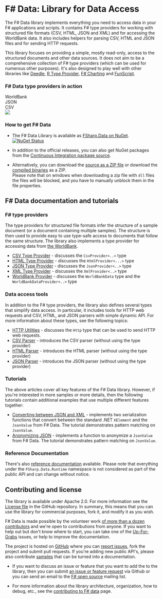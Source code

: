 F# Data: Library for Data Access
================================

The F# Data library implements everything you need to 
access data in your F# applications and scripts. It contains F# type 
providers for working with structured file formats (CSV, HTML, JSON and XML) 
and for accessing the WorldBank data. It also includes helpers for parsing 
CSV, HTML and JSON files and for sending HTTP requests.

This library focuses on providing a simple, mostly read-only, access to the structured documents 
and other data sources. It does not aim to be a comprehensive collection of F# type providers 
(which can be used for numerous other purposes). It's also designed to play well with other libraries
like [Deedle](http://bluemountaincapital.github.io/Deedle), [R Type Provider](http://bluemountaincapital.github.io/FSharpRProvider), 
[F# Charting](http://fsharp.github.io/FSharp.Charting) and [FunScript](http://funscript.info).

### F# Data type providers in action

<div class="container-fluid" style="margin:15px 0px 15px 0px;">
    <div class="row-fluid">
        <div class="span1"></div>
        <div class="span10" id="anim-holder">
            <div id="wbtn" style="right:10px">WorldBank</div>
            <div id="jbtn" style="right:110px">JSON</div>
            <div id="cbtn" style="right:210px">CSV</div>
            <a id="lnk" href="images/start.png"><img id="anim" src="images/start.png" /></a>
        </div>
        <div class="span1"></div>
    </div>
</div>
<script type="text/javascript">
$(function(){
  var wi = new Image();
  var ji = new Image();
  var ci = new Image();
  wi.src ='images/wb.gif';
  ji.src ='images/json.gif';
  ci.src ='images/csv.gif';
  $('#wbtn').click(function(){ $('#anim').attr('src',wi.src); $('#lnk').attr('href',wi.src); });
  $('#jbtn').click(function(){ $('#anim').attr('src',ji.src); $('#lnk').attr('href',ji.src); });
  $('#cbtn').click(function(){ $('#anim').attr('src',ci.src); $('#lnk').attr('href',ci.src); });
});</script>


### How to get F# Data

* The F# Data Library is available as <a href="https://nuget.org/packages/FSharp.Data">FSharp.Data on NuGet</a>. [![NuGet Status](//img.shields.io/nuget/v/FSharp.Data.svg?style=flat)](https://www.nuget.org/packages/FSharp.Data/)

* In addition to the official releases, you can also get NuGet packages from the [Continuous Integration 
  package source](https://ci.appveyor.com/nuget/fsharp-data-q9vtdm6ej782).

* Alternatively, you can download the [source as a ZIP file][source] or download the [compiled binaries][compiled] as a ZIP. <br /> Please note that on windows when downloading a zip file with `dll` files the files will be blocked, and you have to manually unblock them in the file properties.


F# Data documentation and tutorials
-----------------------------------

### F# type providers

The type providers for structured file formats infer the structure of a sample 
document (or a document containing multiple samples). The structure is then used
to provide easy to use type-safe access to documents that follow the same structure.
The library also implements a type provider for accessing data from 
[the WorldBank](http://data.worldbank.org/).


 * [CSV Type Provider](library/CsvProvider.html) - discusses the `CsvProvider<..>` type
 * [HTML Type Provider](library/HtmlProvider.html) - discusses the `HtmlProvider<...>` type
 * [JSON Type Provider](library/JsonProvider.html) - discusses the `JsonProvider<..>` type
 * [XML Type Provider](library/XmlProvider.html) - discusses the `XmlProvider<..>` type
 * [WorldBank Provider](library/WorldBank.html) - discusses the `WorldBankData` type 
   and the `WorldBankDataProvider<..>` type

### Data access tools
 
In addition to the F# type providers, the library also defines several types that 
simplify data access. In particular, it includes tools for HTTP web requests and 
CSV, HTML, and JSON parsers with simple dynamic API. For more information about these types, see the 
following topics:

 * [HTTP Utilities](library/Http.html) - discusses the `Http` type that can be used
   to send HTTP web requests.
 * [CSV Parser](library/CsvFile.html) - introduces the CSV parser 
   (without using the type provider)
 * [HTML Parser](library/HtmlParser.html) - introduces the HTML parser 
   (without using the type provider)
 * [JSON Parser](library/JsonValue.html) - introduces the JSON parser 
   (without using the type provider)

### Tutorials

The above articles cover all key features of the F# Data library. However, if you're interested
in more samples or more details, then the following tutorials contain additional examples that 
use multiple different features together:

 * [Converting between JSON and XML](tutorials/JsonToXml.html) - implements two serialization 
   functions that convert between the standard .NET `XElement` and the `JsonValue` from F# Data.
   The tutorial demonstrates pattern matching on `JsonValue`.
 * [Anonymizing JSON](tutorials/JsonAnonymizer.html) - implements a function to anonymize a `JsonValue` from F# Data.
   The tutorial demonstrates pattern matching on `JsonValue`.

### Reference Documentation

There's also [reference documentation](reference) available. Please note that everything under 
the `FSharp.Data.Runtime` namespace is not considered as part of the public API and can change without notice.

Contributing and license
------------------------

The library is available under Apache 2.0. For more information see the 
[License file][license] in the GitHub repository. In summary, this means that you can 
use the library for commercial purposes, fork it, and modify it as you wish.

F# Data is made possible by the volunteer work [of more than a dozen 
contributors](https://github.com/fsharp/FSharp.Data/graphs/contributors) and we're open to 
contributions from anyone. If you want to help out but don't know where to start, you 
can take one of the [Up-For-Grabs](https://github.com/fsharp/FSharp.Data/issues?labels=up-for-grabs&state=open) 
issues, or help to improve the documentation.

The project is hosted on [GitHub][gh] where you can [report issues][issues], fork 
the project and submit pull requests. If you're adding new public API's, please also 
contribute [samples][samples] that can be turned into a documentation.

 * If you want to discuss an issue or feature that you want to add the to the library,
   then you can submit [an issue or feature request][issues] via Github or you can 
   send an email to the [F# open source][fsharp-oss] mailing list.

 * For more information about the library architecture, organization, how to debug, etc., see the [contributing to F# data][contributing] page.

  [source]: https://github.com/fsharp/FSharp.Data/zipball/master
  [compiled]: https://github.com/fsharp/FSharp.Data/zipball/release
  [samples]: https://github.com/fsharp/FSharp.Data/tree/master/docs/content
  [gh]: https://github.com/fsharp/FSharp.Data
  [issues]: https://github.com/fsharp/FSharp.Data/issues
  [license]: https://github.com/fsharp/FSharp.Data/blob/master/LICENSE.md
  [contributing]: https://github.com/fsharp/FSharp.Data/blob/master/CONTRIBUTING.md
  [fsharp-oss]: http://groups.google.com/group/fsharp-opensource
